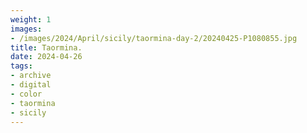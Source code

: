 ```yaml
---
weight: 1
images:
- /images/2024/April/sicily/taormina-day-2/20240425-P1080855.jpg
title: Taormina.
date: 2024-04-26
tags:
- archive
- digital
- color
- taormina
- sicily
---
```


